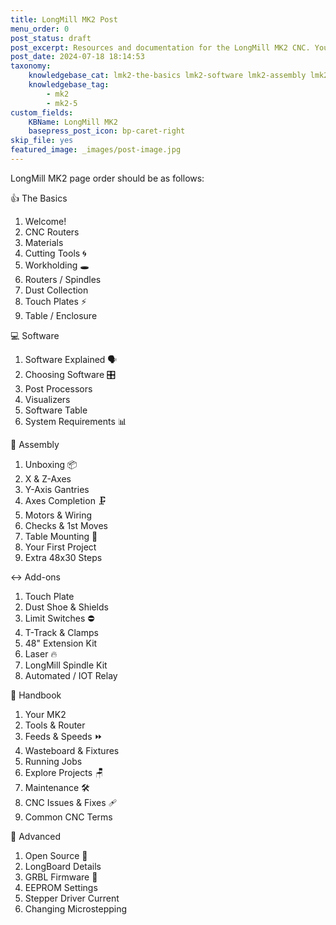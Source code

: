 ```yaml
---
title: LongMill MK2 Post
menu_order: 0
post_status: draft
post_excerpt: Resources and documentation for the LongMill MK2 CNC. You will find info about routers, software, assembly, end mills - everything you need to get started.
post_date: 2024-07-18 18:14:53
taxonomy:
    knowledgebase_cat: lmk2-the-basics lmk2-software lmk2-assembly lmk2-add-ons lmk2-handbook lmk2-advanced
    knowledgebase_tag:
        - mk2
        - mk2-5
custom_fields:
    KBName: LongMill MK2
    basepress_post_icon: bp-caret-right
skip_file: yes
featured_image: _images/post-image.jpg
---
```


LongMill MK2 page order should be as follows:

👍 The Basics

1. Welcome!
2. CNC Routers
3. Materials
4. Cutting Tools 🌀
5. Workholding 🕳️
6. Routers / Spindles
7. Dust Collection
8. Touch Plates ⚡
9. Table / Enclosure

💻 Software

1. Software Explained 🗣️
2. Choosing Software 🎛️
3. Post Processors
4. Visualizers
5. Software Table
6. System Requirements 📊

🔧 Assembly

1. Unboxing 📦
2. X & Z-Axes
3. Y-Axis Gantries
4. Axes Completion 🗜️
5. Motors & Wiring
6. Checks & 1st Moves
7. Table Mounting 📐
8. Your First Project
9. Extra 48x30 Steps

↔️ Add-ons

1. Touch Plate
2. Dust Shoe & Shields
3. Limit Switches ⛔
4. T-Track & Clamps
5. 48" Extension Kit
6. Laser 🔥
7. LongMill Spindle Kit
8. Automated / IOT Relay

📙 Handbook

1. Your MK2
2. Tools & Router
3. Feeds & Speeds ⏩
4. Wasteboard & Fixtures
5. Running Jobs
6. Explore Projects 🪑
7. Maintenance 🛠️
8. CNC Issues & Fixes 🩹
9. Common CNC Terms

🧩 Advanced

1. Open Source 🥽
2. LongBoard Details
3. GRBL Firmware 🤖
4. EEPROM Settings
5. Stepper Driver Current
6. Changing Microstepping
